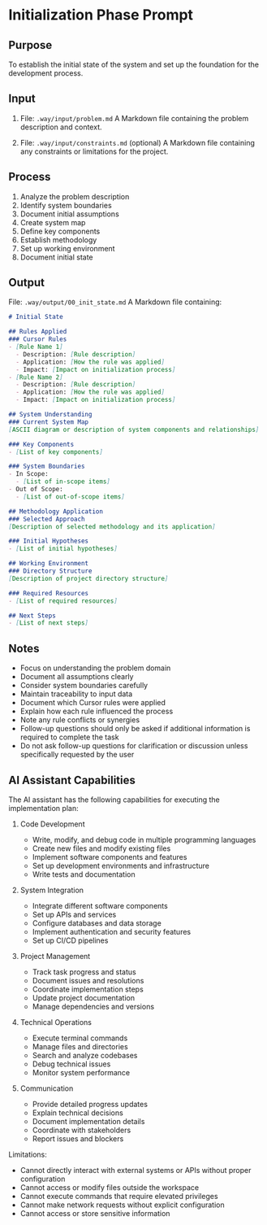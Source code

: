 # Initialization Phase Prompt

## Purpose
To establish the initial state of the system and set up the foundation for the development process.

## Input
1. File: `.way/input/problem.md`
A Markdown file containing the problem description and context.

2. File: `.way/input/constraints.md` (optional)
A Markdown file containing any constraints or limitations for the project.

## Process
1. Analyze the problem description
2. Identify system boundaries
3. Document initial assumptions
4. Create system map
5. Define key components
6. Establish methodology
7. Set up working environment
8. Document initial state

## Output
File: `.way/output/00_init_state.md`
A Markdown file containing:
```markdown
# Initial State

## Rules Applied
### Cursor Rules
- [Rule Name 1]
  - Description: [Rule description]
  - Application: [How the rule was applied]
  - Impact: [Impact on initialization process]
- [Rule Name 2]
  - Description: [Rule description]
  - Application: [How the rule was applied]
  - Impact: [Impact on initialization process]

## System Understanding
### Current System Map
[ASCII diagram or description of system components and relationships]

### Key Components
- [List of key components]

### System Boundaries
- In Scope:
  - [List of in-scope items]
- Out of Scope:
  - [List of out-of-scope items]

## Methodology Application
### Selected Approach
[Description of selected methodology and its application]

### Initial Hypotheses
- [List of initial hypotheses]

## Working Environment
### Directory Structure
[Description of project directory structure]

### Required Resources
- [List of required resources]

## Next Steps
- [List of next steps]
```

## Notes
- Focus on understanding the problem domain
- Document all assumptions clearly
- Consider system boundaries carefully
- Maintain traceability to input data
- Document which Cursor rules were applied
- Explain how each rule influenced the process
- Note any rule conflicts or synergies
- Follow-up questions should only be asked if additional information is required to complete the task
- Do not ask follow-up questions for clarification or discussion unless specifically requested by the user

## AI Assistant Capabilities
The AI assistant has the following capabilities for executing the implementation plan:

1. Code Development
   - Write, modify, and debug code in multiple programming languages
   - Create new files and modify existing files
   - Implement software components and features
   - Set up development environments and infrastructure
   - Write tests and documentation

2. System Integration
   - Integrate different software components
   - Set up APIs and services
   - Configure databases and data storage
   - Implement authentication and security features
   - Set up CI/CD pipelines

3. Project Management
   - Track task progress and status
   - Document issues and resolutions
   - Coordinate implementation steps
   - Update project documentation
   - Manage dependencies and versions

4. Technical Operations
   - Execute terminal commands
   - Manage files and directories
   - Search and analyze codebases
   - Debug technical issues
   - Monitor system performance

5. Communication
   - Provide detailed progress updates
   - Explain technical decisions
   - Document implementation details
   - Coordinate with stakeholders
   - Report issues and blockers

Limitations:
- Cannot directly interact with external systems or APIs without proper configuration
- Cannot access or modify files outside the workspace
- Cannot execute commands that require elevated privileges
- Cannot make network requests without explicit configuration
- Cannot access or store sensitive information 